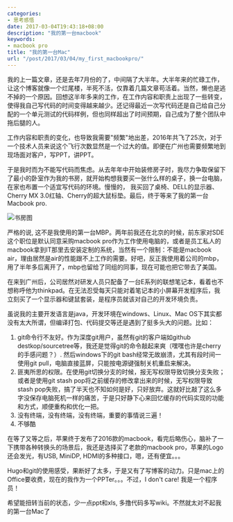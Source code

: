 ```yaml
---
categories:
- 思考感悟
date: 2017-03-04T19:43:18+08:00
description: "我的第一台macbook"
keywords:
- macbook pro
title: "我的第一台Mac"
url: "/post/2017/03/04/my_first_macbookpro/"
---
```


我的上一篇文章，还是去年7月份的了，中间隔了大半年。大半年来的忙碌工作，让这个博客就像一个烂尾楼，半死不活，仅靠着几篇文章苟活着。当然，懒也是逃不掉的一个原因。回想这半年多来的工作，在工作内容和职责上出现了一些转变，使得我自己写代码的时间变得越来越少。还记得最近一次写代码还是自己给自己分配的一个单元测试的代码样例，但也同样超出了时间预期，自己成为了整个团队中拖后腿的人。

工作内容和职责的变化，也导致我需要"频繁"地出差，2016年共飞了25次，对于一个技术人员来说这个飞行次数显然是一个过大的值。即便在广州也需要频繁地到现场面对客户，写PPT，讲PPT。

于是我时而为不能写代码而焦虑。从去年年中开始装修房子时，我尽力争取保留下了最小的卧室作为我的书房，就开始构想我要买一张什么样的桌子，换一台电脑，在家也布置一个适宜写代码的环境。慢慢的， 我买回了桌椅、DELL的显示器、Cherry MX 3.0红轴、Cherry的超大鼠标垫。最后，终于等来了我的第一台Macbook pro.

![书房图](http://o75oehjrs.bkt.clouddn.com/image/blog/shufang2.jpg?imageMogr2/auto-orient/thumbnail/800x/blur/1x0/quality/75|watermark/2/text/YmxvZy55d2hlZWwuY24=/font/5a6L5L2T/fontsize/560/fill/I0ZBRkFGQQ==/dissolve/100/gravity/SouthWest/dx/10/dy/10|imageslim)

严格的说, 这不是我使用的第一台MBP。两年前我还在北京的时候，前东家对SDE这个职位是默认同意采购macbook pro作为工作使用电脑的，或者是员工私人的macbook拿到IT那里去安装定制的系统，当然有一个限制：不能是macbook air，理由居然是air的性能跟不上工作的需要。好吧，反正我使用着公司的mbp，用了半年多后离开了，mbp也留给了同组的同事，现在可能也把它带去了美国。

在来到广州后，公司居然对研发人员只配备了一台E系列的联想笔记本，看着也不想称呼他为thinkpad。在无法忍受每天只能对着笔记本的小屏幕开发程序后，我立刻买了一个显示器和键鼠套装，是程序员就该对自己的开发环境负责。

虽说我的主要开发语言是java，开发环境在windows、Linux、Mac OS下其实都没有太大所谓，但编译打包、代码提交等还是遇到了挺多头大的问题。比如： 

1. git命令行不友好。作为深度git用户，虽然有git的客户端如github destkop/sourcetree等，我还是觉得git的命令敲起来爽（嘿嘿也许是cherry的手感问题？）. 然后windows下的git bash经常无故崩溃，尤其有段时间一使用git pull，电脑直接蓝屏，只能按电源键强制关机重启来解决。
2. 匪夷所思的权限。在使用git切换分支的时候，报无写权限导致切换分支失败；或者是使用git stash pop将之前缓存的修改拿出来的时候，无写权限导致stash pop失败，搞了半天也不知如何是好，只好放弃。这就好比敲了这么多字没保存电脑死机一样的痛苦，于是只好静下心来回忆缓存的代码实现的功能和方式，顺便重构和优化一把。
3. 没有终端，没有终端，没有终端，重要的事情说三遍！
4. 不够酷

在等了又等之后，苹果终于发布了2016款的macbook，看完后略伤心，脑补了一下携带各种转换头的场景后，我还是选择买了老款的macbook pro，苹果的Logo还会发光，有USB, MiniDP, HDMI的多种接口，嗯，还有便宜。。。

Hugo和git的使用感受，果断好了太多，于是又有了写博客的动力。只是mac上的Office要收费，现在的我作为一个PPTer。。。不过，I don't care! 我是一个程序员！

希望能扭转当前的状态，少一点ppt和xls, 多撸代码多写wiki。不然就太对不起我的第一台Mac了